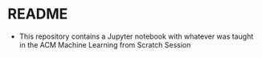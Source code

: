 # README

- This repository contains a Jupyter notebook with whatever was taught in the ACM Machine Learning from Scratch Session
